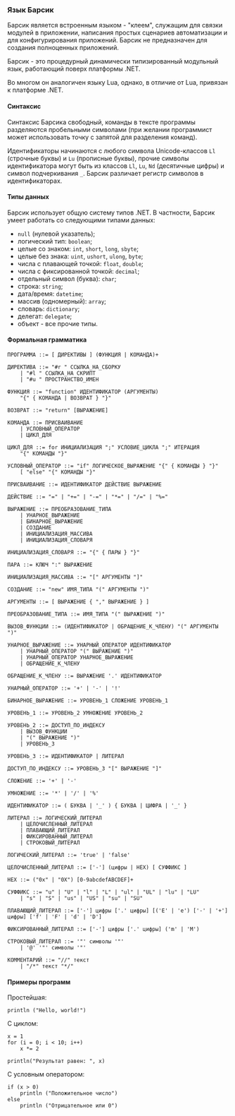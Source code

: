 ﻿### Язык Барсик

Барсик является встроенным языком - "клеем", служащим для связки модулей в приложении, написания простых сценариев автоматизации и для конфигурирования приложений. Барсик не предназначен для создания полноценных приложений.

Барсик - это процедурный динамически типизированный модульный язык, работающий поверх платформы .NET.

Во многом он аналогичен языку Lua, однако, в отличие от Lua, привязан к платформе .NET.

#### Синтаксис

Синтаксис Барсика свободный, команды в тексте программы разделяются пробельными символами (при желании программист может использовать точку с запятой для разделения команд).

Идентификаторы начинаются с любого символа Unicode-классов `Ll` (строчные буквы) и `Lu` (прописные буквы), прочие символы идентификатора могут быть из классов `Ll`, `Lu`, `Nd` (десятичные цифры) и символ подчеркивания `_`. Барсик различает регистр символов в идентификаторах.

#### Типы данных

Барсик использует общую систему типов .NET. В частности, Барсик умеет работать со следующими типами данных:

* `null` (нулевой указатель);
* логический тип: `boolean`;
* целые со знаком: `int`, `short`, `long`, `sbyte`;
* целые без знака: `uint`, `ushort`, `ulong`, `byte`;
* числа с плавающей точкой: `float`, `double`;
* числа с фиксированной точкой: `decimal`;
* отдельный символ (буква): `char`;
* строка: `string`;
* дата/время: `datetime`;
* массив (одномерный): `array`;
* словарь: `dictionary`;
* делегат: `delegate`;
* объект - все прочие типы.

#### Формальная грамматика

```
ПРОГРАММА ::= [ ДИРЕКТИВЫ ] (ФУНКЦИЯ | КОМАНДА)+

ДИРЕКТИВА ::= "#r " ССЫЛКА_НА_СБОРКУ
    | "#l " ССЫЛКА_НА СКРИПТ
    | "#u " ПРОСТРАНСТВО_ИМЕН

ФУНКЦИЯ ::= "function" ИДЕНТИФИКАТОР (АРГУМЕНТЫ)
    "{" { КОМАНДА | ВОЗВРАТ } "}"

ВОЗВРАТ ::= "return" [ВЫРАЖЕНИЕ]

КОМАНДА ::= ПРИСВАИВАНИЕ
    | УСЛОВНЫЙ_ОПЕРАТОР
    | ЦИКЛ_ДЛЯ

ЦИКЛ_ДЛЯ ::= for ИНИЦИАЛИЗАЦИЯ ";" УСЛОВИЕ_ЦИКЛА ";" ИТЕРАЦИЯ
    "{" КОМАНДЫ "}"

УСЛОВНЫЙ_ОПЕРАТОР ::= "if" ЛОГИЧЕСКОЕ_ВЫРАЖЕНИЕ "{" { КОМАНДЫ } "}"
    [ "else" "{" КОМАНДЫ "}"

ПРИСВАИВАНИЕ ::= ИДЕНТИФИКАТОР ДЕЙСТВИЕ ВЫРАЖЕНИЕ

ДЕЙСТВИЕ ::= "=" | "+=" | "-=" | "*=" | "/=" | "%="

ВЫРАЖЕНИЕ ::= ПРЕОБРАЗОВАНИЕ_ТИПА
    | УНАРНОЕ_ВЫРАЖЕНИЕ
    | БИНАРНОЕ_ВЫРАЖЕНИЕ
    | СОЗДАНИЕ
    | ИНИЦИАЛИЗАЦИЯ_МАССИВА
    | ИНИЦИАЛИЗАЦИЯ_СЛОВАРЯ

ИНИЦИАЛИЗАЦИЯ_СЛОВАРЯ ::= "{" { ПАРЫ } "}"

ПАРА ::= КЛЮЧ ":" ВЫРАЖЕНИЕ

ИНИЦИАЛИЗАЦИЯ_МАССИВА ::= "[" АРГУМЕНТЫ "]"

СОЗДАНИЕ ::= "new" ИМЯ_ТИПА "(" АРГУМЕНТЫ ")"

АРГУМЕНТЫ ::= [ ВЫРАЖЕНИЕ { "," ВЫРАЖЕНИЕ } ]

ПРЕОБРАЗОВАНИЕ_ТИПА ::= ИМЯ_ТИПА "(" ВЫРАЖЕНИЕ ")"

ВЫЗОВ_ФУНКЦИИ ::= (ИДЕНТИФИКАТОР | ОБРАЩЕНИЕ_К_ЧЛЕНУ) "(" АРГУМЕНТЫ ")"

УНАРНОЕ_ВЫРАЖЕНИЕ ::= УНАРНЫЙ_ОПЕРАТОР ИДЕНТИФИКАТОР
    | УНАРНЫЙ_ОПЕРАТОР "(" ВЫРАЖЕНИЕ ")"
    | УНАРНЫЙ_ОПЕРАТОР УНАРНОЕ_ВЫРАЖЕНИЕ
    | ОБРАЩЕНИЕ_К_ЧЛЕНУ

ОБРАЩЕНИЕ_К_ЧЛЕНУ ::= ВЫРАЖЕНИЕ '.' ИДЕНТИФИКАТОР

УНАРНЫЙ_ОПЕРАТОР ::= '+' | '-' | '!'

БИНАРНОЕ_ВЫРАЖЕНИЕ ::= УРОВЕНЬ_1 СЛОЖЕНИЕ УРОВЕНЬ_1

УРОВЕНЬ_1 ::= УРОВЕНЬ_2 УМНОЖЕНИЕ УРОВЕНЬ_2

УРОВЕНЬ_2 ::= ДОСТУП_ПО_ИНДЕКСУ
    | ВЫЗОВ_ФУНКЦИИ
    | "(" ВЫРАЖЕНИЕ ")"
    | УРОВЕНЬ_3

УРОВЕНЬ_3 ::= ИДЕНТИФИКАТОР | ЛИТЕРАЛ

ДОСТУП_ПО_ИНДЕКСУ ::= УРОВЕНЬ_3 "[" ВЫРАЖЕНИЕ "]"

СЛОЖЕНИЕ ::= '+' | '-'

УМНОЖЕНИЕ ::= '*' | '/' | '%'

ИДЕНТИФИКАТОР ::= ( БУКВА | '_' ) { БУКВА | ЦИФРА | '_' }

ЛИТЕРАЛ ::= ЛОГИЧЕСКИЙ_ЛИТЕРАЛ
    | ЦЕЛОЧИСЛЕННЫЙ_ЛИТЕРАЛ
    | ПЛАВАЮЩИЙ_ЛИТЕРАЛ
    | ФИКСИРОВАННЫЙ_ЛИТЕРАЛ
    | СТРОКОВЫЙ_ЛИТЕРАЛ

ЛОГИЧЕСКИЙ_ЛИТЕРАЛ ::= 'true' | 'false'

ЦЕЛОЧИСЛЕННЫЙ_ЛИТЕРАЛ ::= ['-'] (цифры | HEX) [ СУФФИКС ]

HEX ::= ("0x" | "0X") [0-9abcdefABCDEF]+

СУФФИКС ::= "u" | "U" | "l" | "L" | "ul" | "UL" | "lu" | "LU"
    | "s" | "S" | "us" | "US" | "su" | "SU"

ПЛАВАЮЩИЙ_ЛИТЕРАЛ ::= ['-'] цифры ['.' цифры] [('E' | 'e') ['-' | '+'] цифры] ['f' | 'F' | 'd' | 'D']

ФИКСИРОВАННЫЙ_ЛИТЕРАЛ ::= ['-'] цифры ['.' цифры] ('m' | 'M')

СТРОКОВЫЙ_ЛИТЕРАЛ ::= '"' символы '"'
    | '@' '"' символы '"'

КОММЕНТАРИЙ ::= "//" текст
    | "/*" текст "*/"

```

#### Примеры программ

Простейшая:

```
println ("Hello, world!")
```

С циклом:

```
x = 1
for (i = 0; i < 10; i++)
    x *= 2

println("Результат равен: ", x)
```

С условным оператором:

```
if (x > 0)
    println ("Положительное число")
else
    println ("Отрицательное или 0")
```
